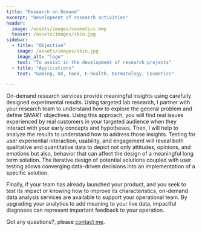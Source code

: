 ```yaml
---
title: "Research on Demand"
excerpt: "Development of research activities"
header:
  image: /assets/images/cosmetics.bmp
  teaser: /assets/images/skin.jpg
sidebar:
  - title: "Objective"
    image: /assets/images/skin.jpg
    image_alt: "logo"
    text: "To assist in the development of research projects"
  - title: "Applications"
    text: "Gaming, UX, Food, E-health, Dermatology, Cosmetics"

---
```

On-demand research services provide meaningful insights using carefully designed experimental results.
Using targeted lab research, I partner with your research team to understand how to explore the general problem 
and define SMART objectives. Using this approach, you will find real issues experienced by real customers in 
your targeted audience when they interact with your early concepts and hypotheses. Then, I will help to analyze 
the results to understand how to address those insights. Testing for user experiential interaction, usability, and 
engagement will reveal both qualitative and quantitative data to depict not only attitudes, opinions, and emotions but
also, behavior that can affect the design of a meaningful long term solution. 
The iterative design of potential solutions coupled with user testing allows converging data-driven decisions into 
an implementation of a specific solution.

Finally, if your team has already launched your product, and you seek to test its impact or knowing how to improve its
characteristics, on-demand data analysis services are available to support your operational team.
By upgrading your analytics to add meaning to your live data, impactful diagnoses can represent
important feedback to your operation.

Got any questions?, please [contact me](https://forms.gle/63NYpG1siX6E4KGj8).